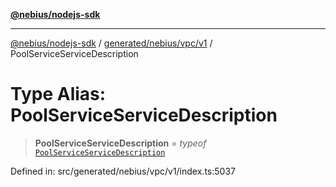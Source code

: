 [**@nebius/nodejs-sdk**](../../../../../README.md)

---

[@nebius/nodejs-sdk](../../../../../README.md) / [generated/nebius/vpc/v1](../README.md) / PoolServiceServiceDescription

# Type Alias: PoolServiceServiceDescription

> **PoolServiceServiceDescription** = _typeof_ [`PoolServiceServiceDescription`](../variables/PoolServiceServiceDescription.md)

Defined in: src/generated/nebius/vpc/v1/index.ts:5037

